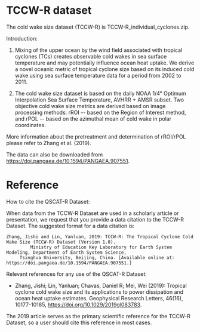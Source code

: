 # TCCW-R dataset 

The cold wake size dataset (TCCW-R) is TCCW-R_individual_cyclones.zip.

Introduction:

1. Mixing of the upper ocean by the wind field associated with tropical cyclones (TCs) creates observable cold wakes in sea surface temperature and may potentially influence ocean heat uptake. We derive a novel oceanic metric of tropical cyclone size based on its induced cold wake using sea surface temperature data for a period from 2002 to 2011.

2. The cold wake size dataset is based on the daily NOAA 1/4° Optimum Interpolation Sea Surface Temperature, AVHRR + AMSR subset. Two objective cold wake size metrics are derived based on image processing methods: rROI -- based on the Region of Interest method, and rPOL -- based on the azimuthal mean of cold wake in polar coordinates.

More information about the pretreatment and determination of rROI/rPOL please refer to Zhang et al. (2019).



The data can also be downloaded from https://doi.pangaea.de/10.1594/PANGAEA.907551.



# Reference 

How to cite the QSCAT-R Dataset:

When data from the TCCW-R Dataset are used in a scholarly article or presentation, we request that you provide a data citation to the TCCW-R Dataset. The suggested format for a data citation is:

	Zhang, Jishi and Lin, Yanluan, 2019: TCCW-R: The Tropical Cyclone Cold Wake Size (TCCW-R) Dataset (Version 1.0). 
             Ministry of Education Key Laboratory for Earth System Modeling, Department of Earth System Science,       
	     Tsinghua University, Beijing, China. [Available online at: https://doi.pangaea.de/10.1594/PANGAEA.907551.]


Relevant references for any use of the QSCAT-R Dataset:
  * Zhang, Jishi; Lin, Yanluan; Chavas, Daniel R; Mei, Wei (2019): Tropical cyclone cold wake size and its applications to power dissipation and ocean heat uptake estimates. Geophysical Research Letters, 46(16), 10177-10185, https://doi.org/10.1029/2019gl083783.
  
  The 2019 article serves as the primary scientific reference for the TCCW-R Dataset, so a user should cite this reference in most cases.
